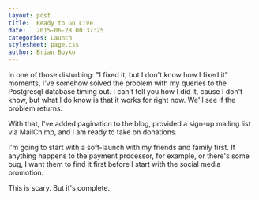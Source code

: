 ```yaml
---
layout: post
title:  Ready to Go Live
date:   2015-06-28 00:37:25
categories: Launch
stylesheet: page.css
author: Brian Boyko
---
```


In one of those disturbing: "I fixed it, but I don't know how I fixed it" moments, I've somehow solved the problem with my queries to the Postgresql database timing out. I can't tell you how I did it, cause I don't know, but what I do know is that it works for right now. We'll see if the problem returns. <!-- break -->

With that, I've added pagination to the blog, provided a sign-up mailing list via MailChimp, and I am ready to take on donations. 

I'm going to start with a soft-launch with my friends and family first.  If anything happens to the payment processor, for example, or there's some bug, I want them to find it first before I start with the social media promotion.  

This is scary.  But it's complete.  